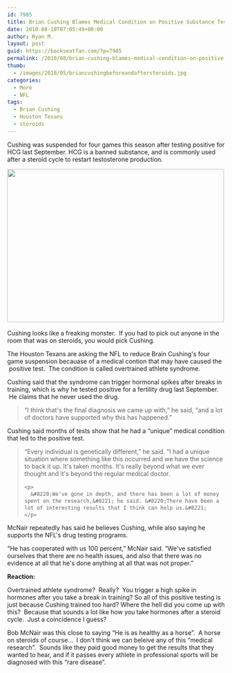```yaml
---
id: 7985
title: Brian Cushing Blames Medical Condition on Positive Substance Test
date: 2010-08-10T07:05:49+00:00
author: Ryan M.
layout: post
guid: https://backseatfan.com/?p=7985
permalink: /2010/08/brian-cushing-blames-medical-condition-on-positive-substance-test/
thumb:
  - /images/2010/05/briancushingbeforeandaftersteroids.jpg
categories:
  - More
  - NFL
tags:
  - Brian Cushing
  - Houston Texans
  - steroids
---
```


<div class="entry">
  <p>
    Cushing was suspended for four games this season after testing positive for HCG last September. HCG is a banned substance, and is commonly used after a steroid cycle to restart testosterone production.
  </p>

  <p>
    <a href="/images/2010/05/briancushingbeforeandaftersteroids.jpg"><img class="aligncenter size-full wp-image-5723" title="briancushingbeforeandaftersteroids" src="/images/2010/05/briancushingbeforeandaftersteroids.jpg" alt="" width="502" height="354" srcset="/images/2010/05/briancushingbeforeandaftersteroids.jpg 502w, /images/2010/05/briancushingbeforeandaftersteroids-300x211.jpg 300w" sizes="(max-width: 502px) 100vw, 502px" /></a>
  </p>

  <p>
    Cushing looks like a freaking monster.  If you had to pick out anyone in the room that was on steroids, you would pick Cushing.
  </p>

  <p>
    The Houston Texans are asking the NFL to reduce Brain Cushing's four game suspension becauase of a medical contion that may have caused the  positive test.  The condition is called overtrained athlete syndrome.
  </p>

  <p>
    Cushing said that the syndrome can trigger hormonal spikes after breaks in training, which is why he tested positive for a fertility drug last September.  He claims that he never used the drug.
  </p>

  <blockquote>
    <p>
      &#8220;I think that's the final diagnosis we came up with,&#8221; he said, &#8220;and a lot of doctors have supported why this has happened.&#8221;
    </p>
  </blockquote>

  <p>
    Cushing said months of tests show that he had a &#8220;unique&#8221; medical condition that led to the positive test.
  </p>

  <blockquote>
    <p>
      &#8220;Every individual is genetically different,&#8221; he said. &#8220;I had a unique situation where something like this occurred and we have the science to back it up. It's taken months. It's really beyond what we ever thought and it's beyond the regular medical doctor.
    </p>

    <p>
      &#8220;We've gone in depth, and there has been a lot of money spent on the research,&#8221; he said. &#8220;There have been a lot of interesting results that I think can help us.&#8221;
    </p>
  </blockquote>

  <p>
    McNair repeatedly has said he believes Cushing, while also saying he supports the NFL's drug testing programs.
  </p>

  <p>
    &#8220;He has cooperated with us 100 percent,&#8221; McNair said. &#8220;We've satisfied ourselves that there are no health issues, and also that there was no evidence at all that he's done anything at all that was not proper.&#8221;
  </p>

  <p>
    <strong>Reaction:</strong>
  </p>

  <p>
    Overtrained athlete syndrome?  Really?  You trigger a high spike in hormones after you take a break in training? So all of this positive testing is just because Cushing trained too hard? Where the hell did you come up with this?  Because that sounds a lot like how you take hormones after a steroid cycle.  Just a coincidence I guess?
  </p>

  <p>
    Bob McNair was this close to saying &#8220;He is as healthy as a horse&#8221;.  A horse on steroids of course&#8230;  I don't think we can beleive any of this &#8220;medical research&#8221;.  Sounds like they paid good money to get the results that they wanted to hear, and if it passes every athlete in professional sports will be diagnosed with this &#8220;rare disease&#8221;.
  </p>
</div>
